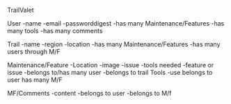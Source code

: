 TrailValet

User
    -name
    -email
    -passworddigest
    -has many  Maintenance/Features
    -has many tools
    -has many comments

Trail
    -name
    -region
    -location
    -has many Maintenance/Features
    -has many users through M/F

Maintenance/Feature
    -Location
    -image
    -issue
    -tools needed
    -feature or issue
    -belongs to/has many user
    -belongs to trail
Tools
    -use
    belongs to user
    has many M/F


MF/Comments
    -content
    -belongs to user
    -belongs to M/f